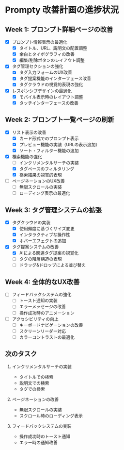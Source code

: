 # Prompty 改善計画の進捗状況

## Week 1: プロンプト詳細ページの改善
- [x] プロンプト情報表示の最適化
  - [x] タイトル、URL、説明文の配置調整
  - [x] 余白とタイポグラフィの改善
  - [x] 編集/削除ボタンのレイアウト調整
- [x] タグ管理セクションの強化
  - [x] タグ入力フォームのUX改善
  - [x] タグ提案機能のインターフェース改善
  - [x] タグクラウドの視覚的表現の強化
- [x] レスポンシブデザインの最適化
  - [x] モバイル表示時のレイアウト調整
  - [x] タッチインターフェースの改善

## Week 2: プロンプト一覧ページの刷新
- [x] リスト表示の改善
  - [x] カード形式でのプロンプト表示
  - [x] プレビュー機能の実装（URLの表示追加）
  - [x] ソート・フィルター機能の追加
- [x] 検索機能の強化
  - [ ] インクリメンタルサーチの実装
  - [x] タグベースのフィルタリング
  - [x] 検索結果の視覚的表現
- [ ] ページネーションのUX改善
  - [ ] 無限スクロールの実装
  - [ ] ローディング表示の最適化

## Week 3: タグ管理システムの拡張
- [x] タグクラウドの実装
  - [x] 使用頻度に基づくサイズ変更
  - [x] インタラクティブな操作性
  - [x] ホバーエフェクトの追加
- [x] タグ提案システムの改善
  - [x] AIによる関連タグ提案の視覚化
  - [ ] タグの階層構造の表現
  - [ ] ドラッグ&ドロップによる並び替え

## Week 4: 全体的なUX改善
- [ ] フィードバックシステムの強化
  - [ ] トースト通知の実装
  - [ ] エラーメッセージの改善
  - [ ] 操作成功時のアニメーション
- [ ] アクセシビリティの向上
  - [ ] キーボードナビゲーションの改善
  - [ ] スクリーンリーダー対応
  - [ ] カラーコントラストの最適化

## 次のタスク
1. インクリメンタルサーチの実装
   - タイトルでの検索
   - 説明文での検索
   - タグでの検索

2. ページネーションの改善
   - 無限スクロールの実装
   - スクロール時のローディング表示

3. フィードバックシステムの実装
   - 操作成功時のトースト通知
   - エラー時の通知改善 